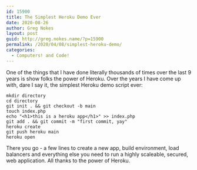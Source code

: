 ```yaml
---
id: 15900
title: The Simplest Heroku Demo Ever
date: 2020-08-26
author: Greg Nokes
layout: post
guid: http://greg.nokes.name/?p=15900
permalink: /2020/04/08/simplest-heroku-demo/
categories:
  - Computers! and Code!
---
```

One of the things that I have done literally thousands of times over the last 9 years is show folks the power of Heroku. Over the years I have come up with, dare I say it, the simplest Heroku demo script ever:

```
mkdir directory
cd directory
git init . && git checkout -b main
touch index.php
echo "<h1>this is a heroku app</h1>" >> index.php
git add . && git commit -m "first commit, yay"
heroku create
git push heroku main
heroku open
```

There you go - a few lines to create a new app, build environment, load balancers and everything else you need to run a highly scaleable, secured, web application. All thanks to the power of Heroku.